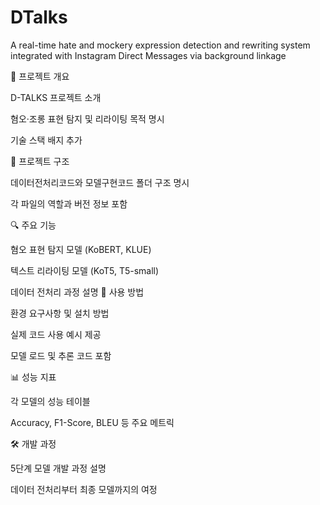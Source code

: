 # DTalks
A real-time hate and mockery expression detection and rewriting system integrated with Instagram Direct Messages via background linkage

🎯 프로젝트 개요

D-TALKS 프로젝트 소개

혐오·조롱 표현 탐지 및 리라이팅 목적 명시

기술 스택 배지 추가

📁 프로젝트 구조

데이터전처리코드와 모델구현코드 폴더 구조 명시

각 파일의 역할과 버전 정보 포함

🔍 주요 기능

혐오 표현 탐지 모델 (KoBERT, KLUE)

텍스트 리라이팅 모델 (KoT5, T5-small)

데이터 전처리 과정 설명
🚀 사용 방법

환경 요구사항 및 설치 방법

실제 코드 사용 예시 제공

모델 로드 및 추론 코드 포함

📊 성능 지표

각 모델의 성능 테이블

Accuracy, F1-Score, BLEU 등 주요 메트릭

🛠️ 개발 과정

5단계 모델 개발 과정 설명

데이터 전처리부터 최종 모델까지의 여정
